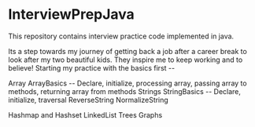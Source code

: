 # InterviewPrepJava
This repository contains interview practice code implemented in java.

Its a step towards my journey of getting back a job after a career break to look after my two beautiful kids. 
They inspire me to keep working and to believe! Starting my practice with the basics first --

   Array
      ArrayBasics -- Declare, initialize, processing array, passing array to methods, returning array from methods
   Strings
      StringBasics -- Declare, initialize, traversal
      ReverseString
      NormalizeString
      
   Hashmap and Hashset
   LinkedList
   Trees
   Graphs
   
